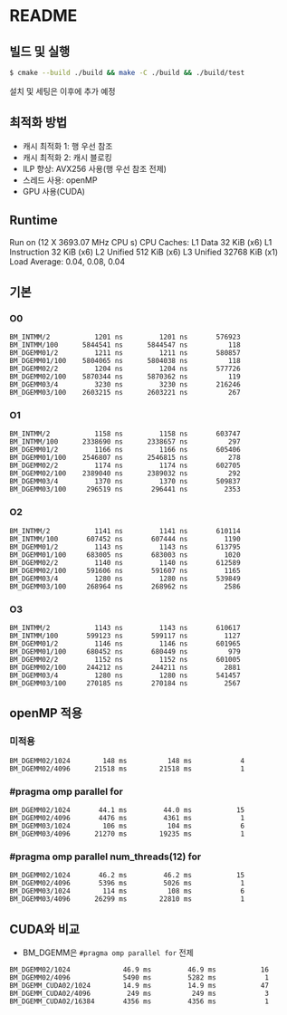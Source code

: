 #   README

##  빌드 및 실행
```sh
$ cmake --build ./build && make -C ./build && ./build/test
```
설치 및 세팅은 이후에 추가 예정


##  최적화 방법
*   캐시 최적화 1: 행 우선 참조
*   캐시 최적화 2: 캐시 블로킹
*   ILP 향상: AVX256 사용(행 우선 참조 전제)
*   스레드 사용: openMP
*   GPU 사용(CUDA)

##  Runtime
Run on (12 X 3693.07 MHz CPU s)
CPU Caches:
  L1 Data 32 KiB (x6)
  L1 Instruction 32 KiB (x6)
  L2 Unified 512 KiB (x6)
  L3 Unified 32768 KiB (x1)
Load Average: 0.04, 0.08, 0.04

##  기본
### O0
```
BM_INTMM/2           1201 ns         1201 ns       576923
BM_INTMM/100      5844541 ns      5844547 ns          118
BM_DGEMM01/2         1211 ns         1211 ns       580857
BM_DGEMM01/100    5804065 ns      5804038 ns          118
BM_DGEMM02/2         1204 ns         1204 ns       577726
BM_DGEMM02/100    5870344 ns      5870362 ns          119
BM_DGEMM03/4         3230 ns         3230 ns       216246
BM_DGEMM03/100    2603215 ns      2603221 ns          267
```

### O1
```
BM_INTMM/2           1158 ns         1158 ns       603747
BM_INTMM/100      2338690 ns      2338657 ns          297
BM_DGEMM01/2         1166 ns         1166 ns       605406
BM_DGEMM01/100    2546807 ns      2546815 ns          278
BM_DGEMM02/2         1174 ns         1174 ns       602705
BM_DGEMM02/100    2389040 ns      2389032 ns          292
BM_DGEMM03/4         1370 ns         1370 ns       509837
BM_DGEMM03/100     296519 ns       296441 ns         2353
```

### O2
```
BM_INTMM/2           1141 ns         1141 ns       610114
BM_INTMM/100       607452 ns       607444 ns         1190
BM_DGEMM01/2         1143 ns         1143 ns       613795
BM_DGEMM01/100     683005 ns       683003 ns         1020
BM_DGEMM02/2         1140 ns         1140 ns       612589
BM_DGEMM02/100     591606 ns       591607 ns         1165
BM_DGEMM03/4         1280 ns         1280 ns       539849
BM_DGEMM03/100     268964 ns       268962 ns         2586
```

### O3
```
BM_INTMM/2           1143 ns         1143 ns       610617
BM_INTMM/100       599123 ns       599117 ns         1127
BM_DGEMM01/2         1146 ns         1146 ns       601965
BM_DGEMM01/100     680452 ns       680449 ns          979
BM_DGEMM02/2         1152 ns         1152 ns       601005
BM_DGEMM02/100     244212 ns       244211 ns         2881
BM_DGEMM03/4         1280 ns         1280 ns       541457
BM_DGEMM03/100     270185 ns       270184 ns         2567
```

## openMP 적용
### 미적용
```
BM_DGEMM02/1024        148 ms          148 ms            4
BM_DGEMM02/4096      21518 ms        21518 ms            1
```
### #pragma omp parallel for
```
BM_DGEMM02/1024       44.1 ms         44.0 ms           15
BM_DGEMM02/4096       4476 ms         4361 ms            1
BM_DGEMM03/1024        106 ms          104 ms            6
BM_DGEMM03/4096      21270 ms        19235 ms            1
```
### #pragma omp parallel num_threads(12) for
```
BM_DGEMM02/1024       46.2 ms         46.2 ms           15
BM_DGEMM02/4096       5396 ms         5026 ms            1
BM_DGEMM03/1024        114 ms          108 ms            6
BM_DGEMM03/4096      26299 ms        22810 ms            1
```

##  CUDA와 비교
* BM_DGEMM은 `#pragma omp parallel for` 전제
```
BM_DGEMM02/1024             46.9 ms         46.9 ms           16
BM_DGEMM02/4096             5490 ms         5282 ms            1
BM_DGEMM_CUDA02/1024        14.9 ms         14.9 ms           47
BM_DGEMM_CUDA02/4096         249 ms          249 ms            3
BM_DGEMM_CUDA02/16384       4356 ms         4356 ms            1
```